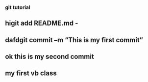 ### git tutorial 
## higit add README.md -
## dafdgit commit –m “This is my first commit”
## ok this is my second commit 
## my  first vb class 